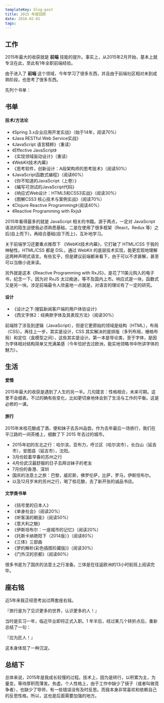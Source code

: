 ```yaml
---
templateKey: blog-post
title: 2015 年度回顾
date: 2016-02-01
tags:
---
```


## 工作

2015年最大的收获就是 **前端** 技能的提升。事实上，从2015年2月开始，基本上就专注在此，至此有1年全职前端经验。

由于进入了 **前端** 这个领域，今年学习了很多东西，并且由于前端社区相对未到成熟阶段，也思考了很多东西。

先列个书单：

## 书单

#### 技术/方法论

- 《Spring 3.x企业应用开发实战》（始于14年，阅读70%）
- 《Java RESTful Web Service实战》
- 《JavaScript 语言精粹》（重读）
- 《Effective JavaScript》
- 《实现领域驱动设计》（重读）
- 《WebKit技术内幕》
- 《思考软件，创新设计：A段架构师的思考技术》（阅读50%）
- 《JavaScript函数式编程》（阅读60%）
- 《你不知道的JavaScript（上卷）》
- 《编写可测试的JavaScript代码》
- 《响应式Web设计：HTML5和CSS3实战》（阅读30%）
- 《图解CSS3 核心技术与案例实战》（阅读70%）
- 《Clojure Reactive Programming》（阅读40%）
- 《Reactive Programming with Rxjs》

2015年看得最多的就是 JavaScript 相关的书籍。源于两点，一定对 JavaScript 语法的陌生迫使我必须熟悉基础，二是在使用了很多框架（React，Redux 等）之后(自上而下)，再结合基础(自下而上)，互补地学习。

关于前端学习还要重点推荐下 《WebKit技术内幕》，它打破了 HTML/CSS 于我的神秘性。HTML/CSS 都是 DSL，通过 WebKit 的底层技术实现，能更宏观地理解这两种声明式语言。有些玄乎，但是建议前端都来看下，由于可以不求甚解，甚至可以当做小说来读。

另外就是这本《Reactive Programming with RxJS》，是花了11美元购入的电子书，纪念一下。因为对 RxJS 太过痴迷，等不及国内上市。响应式是一块，函数式又是另一块。涉足前端最令人欣喜地一点就是，对语言的理论有了一定的研究。

#### 设计

- 《设计之下:搜狐新闻客户端的用户体验设计》
- 《西文字体2：经典款字体及其表现方法》（阅读30%）

前端除了涉及到逻辑（JavaScript），但是它更原始的领域是结构（HTML），布局（CSS）。再往上一步，其实是设计，CSS 其实解决的是排版（多列布局，栅格布局）和定位（盒模型之间），这些其实是设计。第一本是导论类，至于字体，是因为字体相对结构简单又充满美感（今年恰好去过欧洲，能实地领略书中所讲字体的魅力）。

## 生活

#### 爱情

2015年最大的收获是遇到了人生的另一半。几句箴言：性格相合，未来可期。这里不会细表。不过的确有些变化，比如更切身地体会到了生活与工作的平衡。这是必修的一课。

#### 旅行

2015年末桂花酿成了酒，便和妹子去苏州品尝。作为去年最后一场旅行，我们在平江路的一间茶楼上，细数了下 2015 年去过的城市。

- 2015年初的东北之行：哈尔滨，亚布力，呼兰区（哈尔滨市），长白山（延吉市），安图县（延吉市），沈阳。
- 3月份趁着早春的苏州之行
- 4月份武汉最舒服的日子去拜访妹子的老友
- 7月份的香港、深圳
- 国庆的法意土之旅：巴黎，威尼斯，佛罗伦萨，比萨，罗马，伊斯坦布尔。
- 以及12月岁末的苏州之行，喝了桂花酿，去了新开张的诚品书店。

#### 文学类书单

- 《括号里的日本人》
- 《单身社会》（阅读20%）
- 《听客溪的朝圣》（阅读50%）
- 《意大利之魅》
- 《伊斯坦布尔：一座城市的记忆》（阅读20%）
- 《托斯卡纳艳阳下（2014版）》（阅读80%）
- 《三体》三部曲
- 《梦的解析(彩色插图珍藏版)》（阅读30%）
- 《门外汉的京都》（阅读80%）

很多书是为了国庆的法意土之行准备。三体是在往返欧洲的13小时航班上阅读完毕。

## 座右铭

近5年来我正经思考出过两套座右铭。

『旅行是为了见识更多的世界，认识更多的人！』

当时是实习一年，临近毕业即将正式入职。1 年半后，经过某几个转折点后，重新总结了一句：

『应为匠人！』

这本身体现了一种沉淀。

## 总结下

总体来说，2015年是我成长较慢的过程。技术上，因为是转行，以积累为主，为量变，等待厚积而薄发。务虚。个人性格上，由于工作中缺少了镜子（或者叫做竞争者），也缺少了导师，有一些错误没有及时反思。而我本身非常喜欢和依赖自己的反思性格。所以，这也是后面需要加强的地方。


